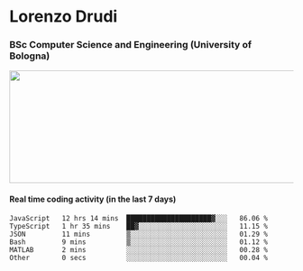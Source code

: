 # Lorenzo Drudi
### BSc Computer Science and Engineering (University of Bologna)

<img src="https://github-readme-stats.vercel.app/api?username=LorenzoDrudi&count_private=true&show_icons=true&theme=gruvbox" height=200px width=550px>

#### Real time coding activity (in the last 7 days)
<!--START_SECTION:waka-->

```text
JavaScript   12 hrs 14 mins  █████████████████████▓░░░   86.06 %
TypeScript   1 hr 35 mins    ██▓░░░░░░░░░░░░░░░░░░░░░░   11.15 %
JSON         11 mins         ▒░░░░░░░░░░░░░░░░░░░░░░░░   01.29 %
Bash         9 mins          ▒░░░░░░░░░░░░░░░░░░░░░░░░   01.12 %
MATLAB       2 mins          ░░░░░░░░░░░░░░░░░░░░░░░░░   00.28 %
Other        0 secs          ░░░░░░░░░░░░░░░░░░░░░░░░░   00.04 %
```

<!--END_SECTION:waka-->
